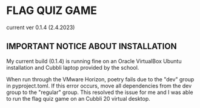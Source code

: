# FLAG QUIZ GAME

current ver 0.1.4 (2.4.2023)

## IMPORTANT NOTICE ABOUT INSTALLATION

My current build (0.1.4) is running fine on an Oracle VirtualBox Ubuntu installation and Cubbli laptop provided by the school.

When run through the VMware Horizon, poetry fails due to the "dev" group in pyproject.toml. If this error occurs, move all dependencies from the dev group to the "regular" group. This resolved the issue for me and I was able to run the flag quiz game on an Cubbli 20 virtual desktop.
